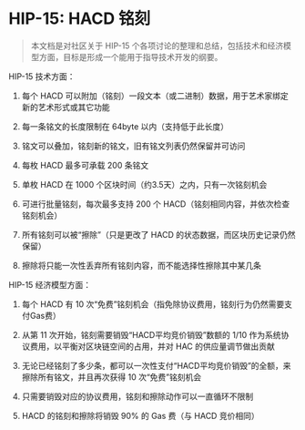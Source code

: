 HIP-15: HACD 铭刻
===

> 本文档是对社区关于 HIP-15 个各项讨论的整理和总结，包括技术和经济模型方面，目标是形成一个能用于指导技术开发的纲要。


HIP-15 技术方面：

1. 每个 HACD 可以附加（铭刻）一段文本（或二进制）数据，用于艺术家绑定新的艺术形式或其它功能

2. 每一条铭文的长度限制在 64byte 以内（支持低于此长度）

3. 铭文可以叠加，铭刻新的铭文，旧有铭文列表仍然保留并可访问

4. 每枚 HACD 最多可承载 200 条铭文

5. 单枚 HACD 在 1000 个区块时间（约3.5天）之内，只有一次铭刻机会

6. 可进行批量铭刻，每次最多支持 200 个 HACD（铭刻相同内容，并依次检查铭刻机会）

7. 所有铭刻可以被“擦除”（只是更改了 HACD 的状态数据，而区块历史记录仍然保留）

8. 擦除将只能一次性丢弃所有铭刻内容，而不能选择性擦除其中某几条


HIP-15 经济模型方面：

1. 每个 HACD 有 10 次“免费”铭刻机会（指免除协议费用，铭刻行为仍然需要支付Gas费）

2. 从第 11 次开始，铭刻需要销毁“HACD平均竞价销毁”数额的 1/10 作为系统协议费用，以平衡对区块链空间的占用，并对 HAC 的供应量调节做出贡献

3. 无论已经铭刻了多少条，都可以一次性支付“HACD平均竞价销毁”的全额，来擦除所有铭文，并且再次获得 10 次“免费”铭刻机会

4. 只需要销毁对应的协议费用，铭刻和擦除动作可以一直循环不限制

5. HACD 的铭刻和擦除将销毁 90% 的 Gas 费（与 HACD 竞价相同）

